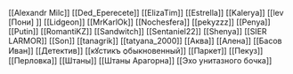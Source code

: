[[Alexandr Milc]]
[[Ded_Eperecete]]
[[ElizaTim]]
[[Estrella]]
[[Kalerya]]
[[lev [Пони] ]]
[[Lidgeon]]
[[MrKarlOk]]
[[Nochesfera]]
[[pekyzzz]]
[[Penya]]
[[Putin]]
[[RomantiKZ]]
[[Sandwitch]]
[[Sentaniel22]]
[[Shenya]]
[[SIER LARMOR]]
[[Son]]
[[tanagrik]]
[[tatyana_2000]]
[[Аква]]
[[Алена]]
[[Басов Иван]]
[[Детектив]]
[[кꙋстикъ ѻбыкновенный]]
[[Паркет]]
[[Пекуз]]
[[Перловка]]
[[Штаны]]
[[Штаны Арагорна]]
[[Эхо унитазного бочка]]